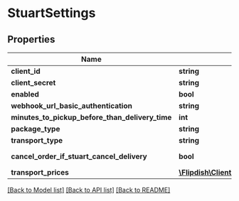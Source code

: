 # StuartSettings

## Properties
Name | Type | Description | Notes
------------ | ------------- | ------------- | -------------
**client_id** | **string** | Client Id | [optional] 
**client_secret** | **string** | Client Secret | [optional] 
**enabled** | **bool** | Enabled | [optional] 
**webhook_url_basic_authentication** | **string** | Webhook url to settle in the Stuart portal | [optional] 
**minutes_to_pickup_before_than_delivery_time** | **int** | MinutesToPickupBeforeThanDeliveryTime | [optional] 
**package_type** | **string** | Package type | [optional] 
**transport_type** | **string** | Transport type | [optional] 
**cancel_order_if_stuart_cancel_delivery** | **bool** | Determines if Flipdish order should be cancel when Stuart cancels delivery | [optional] 
**transport_prices** | [**\Flipdish\Client\Models\StuartSettingsTransportPrices**](StuartSettingsTransportPrices.md) |  | [optional] 

[[Back to Model list]](../README.md#documentation-for-models) [[Back to API list]](../README.md#documentation-for-api-endpoints) [[Back to README]](../README.md)


